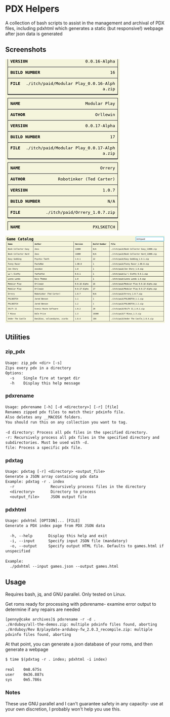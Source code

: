 # PDX Helpers
A collection of bash scripts to assist in the management and archival of PDX files, including pdxhtml which generates a static (but responsive!) webpage after json data is generated

## Screenshots

![Mobile View](mobile.png)

![Desktop View](desktop.png)

## Utilities

### zip_pdx

```
Usage: zip_pdx <dir> [-s]
Zips every pdx in a directory
Options:
  -s    Single fire at target dir
  -h    Display this help message

```


### pdxrename

```
Usage: pdxrename [-h] [-d <directory>] [-r] [file]
Renames zipped pdx files to match their pdxinfo file.
Also deletes any __MACOSX folders.
You should run this on any collection you want to tag.

-d directory: Process all pdx files in the specified directory.
-r: Recursively process all pdx files in the specified directory and subdirectories. Must be used with -d.
file: Process a specific pdx file.
```

### pdxtag

```
Usage: pdxtag [-r] <directory> <output_file>
Generate a JSON array containing pdx data
Example: pdxtag -r . index
  -r                Recursively process files in the directory
  <directory>       Directory to process
  <output_file>     JSON output file
```

### pdxhtml

```
Usage: pdxhtml [OPTION]... [FILE]
Generate a PDX index page from PDX JSON data

  -h, --help       Display this help and exit
  -i, --input      Specify input JSON file (mandatory)
  -o, --output     Specify output HTML file. Defaults to games.html if unspecified

Example:
  ./pdxhtml --input games.json --output games.html
```

## Usage

Requires bash, jq, and GNU parallel. Only tested on Linux.

Get roms ready for processing with pdxrename- examine error output to determine if any repairs are needed

```
[penny@cake archives]$ pdxrename -r -d .
./Arduboy/all-the-demos.zip: multiple pdxinfo files found, aborting
./Arduboy/Rev B/playdate-arduboy-fw_2.0.3_recompile.zip: multiple pdxinfo files found, aborting

```

At that point, you can generate a json database of your roms, and then generate a webpage

```
$ time $(pdxtag -r . index; pdxhtml -i index)

real    0m8.675s
user    0m36.887s
sys     0m5.786s
```

### Notes

These use GNU parallel and I can't guarantee safety in any capacity- use at your own discretion, I probably won't help you use this.
